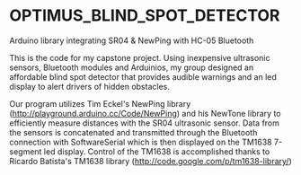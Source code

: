 # OPTIMUS_BLIND_SPOT_DETECTOR 

Arduino library integrating SR04 &amp; NewPing with HC-05 Bluetooth

This is the code for my capstone project. 
Using inexpensive ultrasonic sensors, Bluetooth modules and Arduinios, 
my group designed an affordable blind spot detector that provides audible warnings and an led display to alert drivers of hidden obstacles.

Our program utilizes Tim Eckel's NewPing library (http://playground.arduino.cc/Code/NewPing) and his NewTone library
to efficiently measure distances with the SR04 ultrasonic sensor. Data from the sensors is concatenated and transmitted through the Bluetooth
connection with SoftwareSerial which is then displayed on the TM1638 7-segment led display. Control of the TM1638 is accomplished thanks
to Ricardo Batista's TM1638 library (http://code.google.com/p/tm1638-library/)
